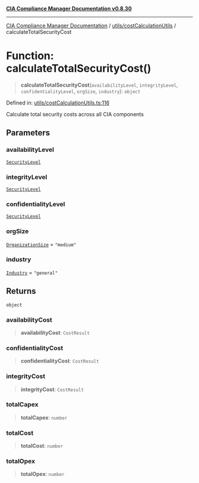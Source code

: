[**CIA Compliance Manager Documentation v0.8.30**](../../../README.md)

***

[CIA Compliance Manager Documentation](../../../modules.md) / [utils/costCalculationUtils](../README.md) / calculateTotalSecurityCost

# Function: calculateTotalSecurityCost()

> **calculateTotalSecurityCost**(`availabilityLevel`, `integrityLevel`, `confidentialityLevel`, `orgSize`, `industry`): `object`

Defined in: [utils/costCalculationUtils.ts:116](https://github.com/Hack23/cia-compliance-manager/blob/6afa716316469147e542039d136ec79ffdbd4ac9/src/utils/costCalculationUtils.ts#L116)

Calculate total security costs across all CIA components

## Parameters

### availabilityLevel

[`SecurityLevel`](../../../types/cia/type-aliases/SecurityLevel.md)

### integrityLevel

[`SecurityLevel`](../../../types/cia/type-aliases/SecurityLevel.md)

### confidentialityLevel

[`SecurityLevel`](../../../types/cia/type-aliases/SecurityLevel.md)

### orgSize

[`OrganizationSize`](../type-aliases/OrganizationSize.md) = `"medium"`

### industry

[`Industry`](../type-aliases/Industry.md) = `"general"`

## Returns

`object`

### availabilityCost

> **availabilityCost**: `CostResult`

### confidentialityCost

> **confidentialityCost**: `CostResult`

### integrityCost

> **integrityCost**: `CostResult`

### totalCapex

> **totalCapex**: `number`

### totalCost

> **totalCost**: `number`

### totalOpex

> **totalOpex**: `number`
